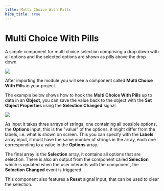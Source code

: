 ```yaml
---
title: Multi Choice With Pills
hide_title: true
---
```


# Multi Choice With Pills

A simple component for multi choice selection comprising a drop down with all options and the selected options are shown as pills above the drop down.

<div className="ndl-image-with-background">

![](/library/prefabs/multi-choice-with-pills/multi-choice-with-pills.png)

</div>

After importing the module you will see a component called **Multi Choice With Pills** in your project.

The example below shows how to hook the **Multi Choice With Pills** up to data in an **Object**, you can save the value back to the object with the **Set Object Properties** using the **Selection Changed** signal.

<div className="ndl-image-with-background xl">

![](/library/prefabs/multi-choice-with-pills/multi-choice-with-pills-1.png)

</div>

As input it takes three arrays of strings, one containing all possible options, the **Options** input, this is the "value" of the options, it might differ from the labels, i.e. what is shown on screen. This you can specify with the **Labels** array input, it must have the same number of strings in the array, each one corresponding to a value in the **Options** array.

The final array is the **Selection** array, it contains all options that are selection. There is also an output from the component called **Selection** which is updated when the user interacts with the component, the **Selection Changed** event is triggered.

This component also features a **Reset** signal input, that can be used to clear the selection.
